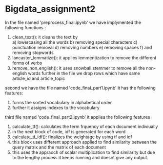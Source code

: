 # Bigdata_assignment2

In the file named 'preprocess_final.ipynb' we have implymented the following functions :
1) clean_text(): it cleans the text by  
                    a) lowercasing all the words
                    b) removing special characters
                    c) punctuation removal
                    d) removing numbers
                    e) removing spaces
                    f) and removing stopwords
2) lancaster_lemmatize(): it applies lemmentization to remove the different forms of verbs
3) remove_non_english(): it uses snowball stemmer to remove all the non-english words
further in the file we drop rows which have same article_id and article_topic

second we have the file named 'code_final_part1.ipynb'  it has the following features:
1) forms the sorted vocabulary in alphabetical order
2) further it assigns indexes to the vocabulary

third file named 'code_final_part2.ipynb' it applies the following features
1) calculate_tf(): calculates the term frquency of each document indiviually
2) in the next block of code, idf is generated for each word
3) calculate_tf_idf(): finalizes the weightage by using tf and idf
4) this block uses different approach applied to find similarity between the query matrix and the matrix of each document
5) this uses the appraoch of scalar multiplication to find similarity but due to the lengthy process it keeps running and doesnt give any output.


